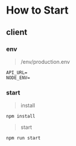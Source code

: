 # How to Start

## client

### env
> /env/production.env
```
API_URL=
NODE_ENV=
```

### start
> install
```
npm install
```
> start
```
npm run start
```
